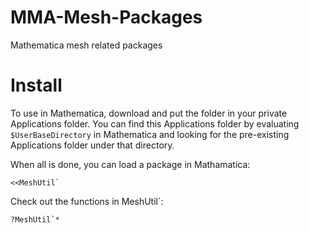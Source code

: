 # MMA-Mesh-Packages
Mathematica mesh related packages

# Install
To use in Mathematica, download and put the folder in your private Applications folder. 
You can find this Applications folder by evaluating `$UserBaseDirectory` in Mathematica and looking for the pre-existing Applications folder under that directory.

When all is done, you can load a package in Mathamatica:
```
<<MeshUtil`
```
Check out the functions in MeshUtil`:
```
?MeshUtil`*
```
